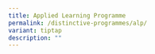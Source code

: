 ```yaml
---
title: Applied Learning Programme
permalink: /distinctive-programmes/alp/
variant: tiptap
description: ""
---
```

